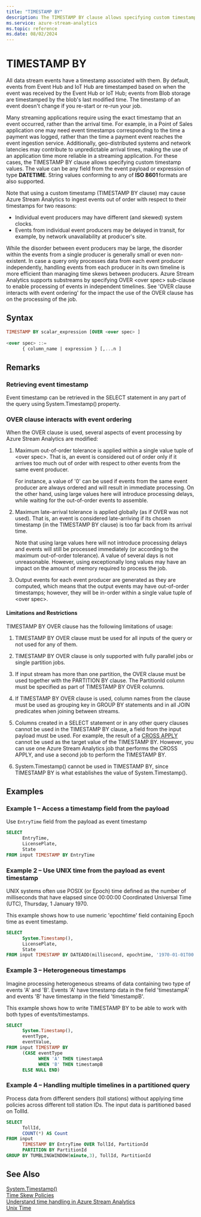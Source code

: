 ```yaml
---
title: "TIMESTAMP BY"
description: The TIMESTAMP BY clause allows specifying custom timestamp values.
ms.service: azure-stream-analytics
ms.topic: reference
ms.date: 08/02/2024
---
```

# TIMESTAMP BY

All data stream events have a timestamp associated with them. By default, events from Event Hub and IoT Hub are timestamped based on when the event was received by the Event Hub or IoT Hub; events from Blob storage are timestamped by the blob's last modified time. The timestamp of an event doesn't change if you re-start or re-run your job. 

Many streaming applications require using the exact timestamp that an event occurred, rather than the arrival time. For example, in a Point of Sales application one may need event timestamps corresponding to the time a payment was logged, rather than the time a payment event reaches the event ingestion service. Additionally, geo-distributed systems and network latencies may contribute to unpredictable arrival times, making the use of an application time more reliable in a streaming application. For these cases, the TIMESTAMP BY clause allows specifying custom timestamp values. The value can be any field from the event payload or expression of type **DATETIME**. String values conforming to any of **ISO 8601** formats are also supported.  
  
Note that using a custom timestamp (TIMESTAMP BY clause) may cause Azure Stream Analytics to ingest events out of order with respect to their timestamps for two reasons:
- Individual event producers may have different (and skewed) system clocks. 
- Events from individual event producers may be delayed in transit, for example, by network unavailability at producer's site. 

While the disorder between event producers may be large, the disorder within the events from a single producer is generally small or even non-existent. In case a query only processes data from each event producer independently, handling events from each producer in its own timeline is more efficient than managing time skews between producers. Azure Stream Analytics supports substreams by specifying OVER \<over spec> sub-clause to enable processing of events in independent timelines. See 'OVER clause interacts with event ordering' for the impact the use of the OVER clause has on the processing of the job. 
  
## Syntax

```SQL   
TIMESTAMP BY scalar_expression [OVER <over spec> ]  
      
<over spec> ::= 
      { column_name | expression } [,...n ]  
```  

## Remarks

### Retrieving event timestamp 

Event timestamp can be retrieved in the SELECT statement in any part of the query using System.Timestamp() property. 

### OVER clause interacts with event ordering

When the OVER clause is used, several aspects of event processing by Azure Stream Analytics are modified: 

1. Maximum out-of-order tolerance is applied within a single value tuple of \<over spec>. That is, an event is considered out of order only if it arrives too much out of order with respect to other events from the same event producer. 

   For instance, a value of '0' can be used if events from the same event producer are always ordered and will result in immediate processing. On the other hand, using large values here will introduce processing delays, while waiting for the out-of-order events to assemble. 
  
 2. Maximum late-arrival tolerance is applied globally (as if OVER was not used). That is, an event is considered late-arriving if its chosen timestamp (in the TIMESTAMP BY clause) is too far back from its arrival time. 

    Note that using large values here will not introduce processing delays and events will still be processed immediately (or according to the maximum out-of-order tolerance). A value of several days is not unreasonable. However, using exceptionally long values may have an impact on the amount of memory required to process the job. 
   
3. Output events for each event producer are generated as they are computed, which means that the output events may have out-of-order timestamps; however, they will be in-order within a single value tuple of \<over spec>. 
      

#### Limitations and Restrictions  
TIMESTAMP BY OVER clause has the following limitations of usage: 

1. TIMESTAMP BY OVER clause must be used for all inputs of the query or not used for any of them.

2. TIMESTAMP BY OVER clause is only supported with fully parallel jobs or single partition jobs.

3. If input stream has more than one partition, the OVER clause must be used together with the PARTITION BY clause. The PartitionId column must be specified as part of TIMESTAMP BY OVER columns.

4. If TIMESTAMP BY OVER clause is used, column names from the clause must be used as grouping key in GROUP BY statements and in all JOIN predicates when joining between streams.

5. Columns created in a SELECT statement or in any other query clauses cannot be used in the TIMESTAMP BY clause, a field from the input payload must be used. For example, the result of a [CROSS APPLY](apply-azure-stream-analytics.md) cannot be used as the target value of the TIMESTAMP BY. However, you can use one Azure Stream Analytics job that performs the CROSS APPLY, and use a second job to perform the TIMESTAMP BY.

6.  System.Timestamp() cannot be used in TIMESTAMP BY, since TIMESTAMP BY is what establishes the value of System.Timestamp().

  
## Examples

### Example 1 – Access a timestamp field from the payload 

Use `EntryTime` field from the payload as event timestamp 
 
```SQL  
SELECT  
      EntryTime,  
      LicensePlate,  
      State   
FROM input TIMESTAMP BY EntryTime  
```  
  
### Example 2 – Use UNIX time from the payload as event timestamp  

UNIX systems often use POSIX (or Epoch) time defined as the number of milliseconds that have elapsed since 00:00:00 Coordinated Universal Time (UTC), Thursday, 1 January 1970.  
  
 This example shows how to use numeric 'epochtime' field containing Epoch time as event timestamp. 
 
```SQL  
SELECT  
      System.Timestamp(),  
      LicensePlate,  
      State  
FROM input TIMESTAMP BY DATEADD(millisecond, epochtime, '1970-01-01T00:00:00Z')  
```  
  
### Example 3 – Heterogeneous timestamps    

Imagine processing heterogeneous streams of data containing two type of events 'A' and 'B'. Events 'A' have timestamp data in the field 'timestampA' and events 'B' have timestamp in the field 'timestampB'.  
  
 This example shows how to write TIMESTAMP BY to be able to work with both types of events/timestamps. 
  
```SQL  
SELECT  
      System.Timestamp(),  
      eventType,  
      eventValue,  
FROM input TIMESTAMP BY  
      (CASE eventType   
            WHEN 'A' THEN timestampA  
            WHEN 'B' THEN timestampB  
      ELSE NULL END) 
```  

### Example 4 – Handling multiple timelines in a partitioned query

Process data from different senders (toll stations) without applying time policies across different toll station IDs. The input data is partitioned based on TollId.

```SQL
SELECT
      TollId,
      COUNT(*) AS Count
FROM input
      TIMESTAMP BY EntryTime OVER TollId, PartitionId
      PARTITION BY PartitionId
GROUP BY TUMBLINGWINDOW(minute,3), TollId, PartitionId
 ```
 
## See Also  
 [System.Timestamp()](system-timestamp-stream-analytics.md)   
 [Time Skew Policies](time-skew-policies-azure-stream-analytics.md)   
 [Understand time handling in Azure Stream Analytics](/azure/stream-analytics/stream-analytics-time-handling)   
 [Unix Time](https://en.wikipedia.org/wiki/Unix_time)  
